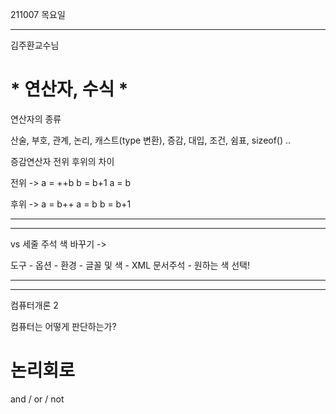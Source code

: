 211007 목요일

---

김주환교수님

# * 연산자, 수식 *

연산자의 종류

산술, 부호, 관계, 논리, 캐스트(type 변환), 증감, 대입, 조건, 쉼표, sizeof() ..

증감연산자 전위 후위의 차이

전위 -> 
a = ++b
b = b+1
a = b

후위 ->
a = b++
a = b
b = b+1 

---
---

vs 세줄 주석 색 바꾸기 ->

도구 - 옵션 - 환경 - 글꼴 및 색 - XML 문서주석 - 원하는 색 선택!

---
---

컴퓨터개론 2

컴퓨터는 어떻게 판단하는가?

# 논리회로

and / or / not









